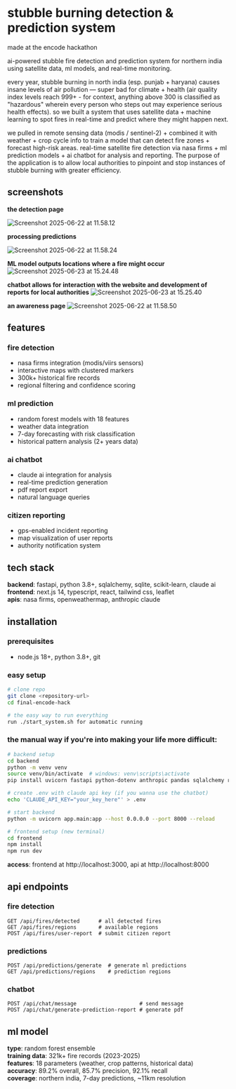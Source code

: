 # stubble burning detection & prediction system 

made at the encode hackathon

ai-powered stubble fire detection and prediction system for northern india using satellite data, ml models, and real-time monitoring.

every year, stubble burning in north india (esp. punjab + haryana) causes insane levels of air pollution — super bad for climate + health (air quality index levels reach 999+ - for context, anything above 300 is classified as "hazardous" wherein every person who steps out may experience  serious health effects). so we built a system that uses satellite data + machine learning to spot fires in real-time and predict where they might happen next. 

we pulled in remote sensing data (modis / sentinel-2) + combined it with weather + crop cycle info to train a model that can detect fire zones + forecast high-risk areas. real-time satellite fire detection via nasa firms + ml prediction models + ai chatbot for analysis and reporting. The purpose of the application is to allow local authorities to pinpoint and stop instances of stubble burning with greater efficiency. 

## screenshots

**the detection page**

![Screenshot 2025-06-22 at 11.58.12](Screenshot%202025-06-22%20at%2011.58.12.png)

**processing predictions**

![Screenshot 2025-06-22 at 11.58.24](Screenshot%202025-06-22%20at%2011.58.24.png)

**ML model outputs locations where a fire might occur**
![Screenshot 2025-06-23 at 15.24.48](Screenshot%202025-06-23%20at%2015.24.48.png)

**chatbot allows for interaction with the website and development of reports for local authorities**
![Screenshot 2025-06-23 at 15.25.40](Screenshot%202025-06-23%20at%2015.25.40.png)

**an awareness page**
![Screenshot 2025-06-22 at 11.58.50](Screenshot%202025-06-22%20at%2011.58.50.png)

## features

### fire detection
- nasa firms integration (modis/viirs sensors)
- interactive maps with clustered markers
- 300k+ historical fire records
- regional filtering and confidence scoring

### ml prediction
- random forest models with 18 features
- weather data integration
- 7-day forecasting with risk classification
- historical pattern analysis (2+ years data)

### ai chatbot
- claude ai integration for analysis
- real-time prediction generation
- pdf report export
- natural language queries

### citizen reporting
- gps-enabled incident reporting
- map visualization of user reports
- authority notification system

## tech stack

**backend**: fastapi, python 3.8+, sqlalchemy, sqlite, scikit-learn, claude ai  
**frontend**: next.js 14, typescript, react, tailwind css, leaflet  
**apis**: nasa firms, openweathermap, anthropic claude

## installation

### prerequisites
- node.js 18+, python 3.8+, git

### easy setup
```bash
# clone repo
git clone <repository-url>
cd final-encode-hack

# the easy way to run everything
run ./start_system.sh for automatic running
```
### the manual way if you're into making your life more difficult:
```bash
# backend setup
cd backend
python -m venv venv
source venv/bin/activate  # windows: venv\scripts\activate
pip install uvicorn fastapi python-dotenv anthropic pandas sqlalchemy reportlab

# create .env with claude api key (if you wanna use the chatbot)
echo 'CLAUDE_API_KEY="your_key_here"' > .env

# start backend
python -m uvicorn app.main:app --host 0.0.0.0 --port 8000 --reload

# frontend setup (new terminal)
cd frontend
npm install
npm run dev
```
**access**: frontend at http://localhost:3000, api at http://localhost:8000

## api endpoints

### fire detection
```
GET /api/fires/detected      # all detected fires
GET /api/fires/regions       # available regions
POST /api/fires/user-report  # submit citizen report
```

### predictions
```
POST /api/predictions/generate  # generate ml predictions
GET /api/predictions/regions    # prediction regions
```

### chatbot
```
POST /api/chat/message                    # send message
POST /api/chat/generate-prediction-report # generate pdf
```

## ml model

**type**: random forest ensemble  
**training data**: 321k+ fire records (2023-2025)  
**features**: 18 parameters (weather, crop patterns, historical data)  
**accuracy**: 89.2% overall, 85.7% precision, 92.1% recall  
**coverage**: northern india, 7-day predictions, ~11km resolution